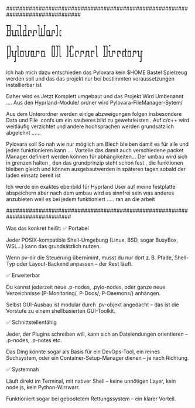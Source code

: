 ###############################################################################

    ┳┓  •┓ ┓    ┓ ┏    ┓                                
    ┣┫┓┏┓┃┏┫┏┓┏┓┃┃┃┏┓┏┓┃┏                               
    ┻┛┗┻┗┗┗┻┗ ┛ ┗┻┛┗┻┛ ┛┗                               
                                                    
    ┏┓  ┓            ┏┓┳┓  ┓┏┓        ┓  ┳┓•            
    ┃┃┓┏┃┏┓┓┏┏┓┏┓┏┓  ┃┃┃┃  ┃┫ ┏┓┏┓┏┓┏┓┃  ┃┃┓┏┓┏┓┏╋┏┓┏┓┓┏
    ┣┛┗┫┗┗┛┗┛┗┻┛ ┗┻  ┗┛┛┗  ┛┗┛┗ ┛ ┛┗┗ ┗  ┻┛┗┛ ┗ ┗┗┗┛┛ ┗┫
       ┛                                               ┛

Ich hab mich dazu entschieden das Pylovara kein $HOME Bastel Spielzeug werden 
soll und das das projekt nur bei bestimmten voraussetzungen installierbar ist 

Daher wird es Jetzt Komplett umgebaut und das Projekt Wird Umbenannt ....
Aus den Hyprland-Module/ ordner wird Pylovara-FileManager-Sytem/

Aus dem Unterordner werden einige abzweigungen folgen insbesondere Data und File
 .confs um ein sauberes bild zu gewehrleisten . Auf c/c++ wird weitläufig verzichtet
 und andere hochsprachen werden grundsätzlich abgelehnt ......

 Pylovara soll So nah wie nur möglich am Blech bleiben damit es für alle und jeden funktionieren
 kann ....
 Vorteile das damit auch verschiedene packet Manager definiert werden können für abhängikeiten...
 Der umbau wird sich in grenzen halten , den das grundprinzip steht schon fest , die funktionen 
 bleiben gleich und können ausgebautwerden in späteren tagen sobald der laden einsatz bereit ist 

 Ich werde ein exaktes ebenbild für Hyprland User auf meine festplatte abspeichern aber nach dem umbau wird
 es sinnfrei sein was anderes anzubieten weil es bei jedem funktioniert ..... ran an die arbeit 

############################################################################


Was das konkret heißt:
✅ Portabel

Jeder POSIX-kompatible Shell-Umgebung (Linux, BSD, sogar BusyBox, WSL…) 
kann das grundsätzlich nutzen.

Wenn pv-dir die Steuerung übernimmt, musst du nur dort z. B. Pfade, 
Shell-Typ oder Layout-Backend anpassen – der Rest läuft.

✅ Erweiterbar

Du kannst jederzeit neue .p-nodes, .pylo-nodes, oder ganze neue 
Verzeichnisse (P-Monitoring/, P-Docs/, P-Daemons/) anhängen.

Selbst GUI-Ausbau ist modular durch .pv-objekt angedacht – 
das ist die Vorstufe zu einem shellbasierten GUI-Toolkit.

✅ Schnittstellenfähig

Jeder, der Plugins schreiben will, kann sich an 
Dateiendungen orientieren – .p-nodes, .p-notes etc.

Das Ding könnte sogar als Basis für ein DevOps-Tool, 
ein reines Suchsystem, oder ein Container-Setup-Manager dienen – 
je nach Richtung.

✅ Systemnah

Läuft direkt im Terminal, mit nativer Shell – keine unnötigen Layer, 
kein node.js, kein Python-Wirrwarr.

Funktioniert sogar bei gebootetem Rettungssystem – ein klarer Vorteil.
